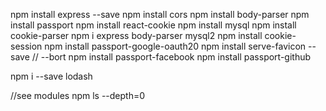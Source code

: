 npm install express --save
npm install cors
npm install body-parser
npm install passport
npm install react-cookie
npm install mysql
npm install cookie-parser
npm i express body-parser mysql2
npm install cookie-session
npm install passport-google-oauth20
npm install serve-favicon --save // --bort
npm install passport-facebook
npm install passport-github

npm i --save lodash

//see modules
npm ls --depth=0
